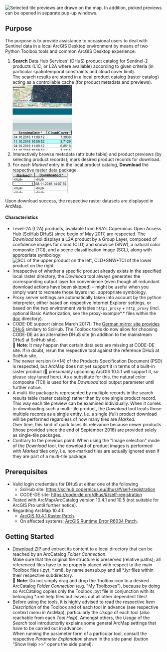 ﻿![](doc/Previews.jpg "Selected tile previews are drawn on the map.
In addition, picked previews can be opened in separate pup-up windows.")

## Purpose
The purpose is to provide assistance to occasional users to deal with Sentinel data in a local ArcGIS Desktop environment by means of two Python Toolbox tools and common ArcGIS Desktop experience:

1. **Search** Data Hub Services' (DHuS) product catalog for Sentinel-2 products (L1C, or L2A where available) according to given criteria (in particular spatiotemporal constraints and cloud cover limit).  
  The search results are stored in a local product catalog (raster catalog) acting as a controllable cache (for product metadata and previews).  
  ![](doc/Search.png "Search tool results.")
2. Interactively browse metadata (attribute table) and product previews (by selecting product records); mark desired product records for download.
3. For each _Marked_ entry in the local product catalog, **Download** the respective raster data package.  
  ![](doc/Download.png "Download in a batch run.")

Upon download success, the respective raster datasets are displayed in ArcMap.

#### Characteristics
* Level-2A (L2A) products, available from ESA's Copernicus Open Access Hub ([SciHub DHuS](https://scihub.copernicus.eu/dhus)) since begin of May 2017, are respected. The _Download_ tool displays a L2A product by a Group Layer, composed of confidence images for cloud (CLD) and snow/ice (SNW), a natural color composite (TCI), and a scene classification image (SCL), along with appropriate symbology:  
  ![](doc/L2A.jpg "SCL of the upper product on the left,
CLD+SNW+TCI of the lower product on the right.")
* Irrespective of whether a specific product already exists in the specified local raster directory, the _Download_ tool always generates the corresponding output layer for convenience (even though all redundant download actions have been skipped) – might be useful when you simply want to recreate those layers incl. appropriate symbology.
* Proxy server settings are automatically taken into account by the python interpreter, either based on respective Internet Explorer settings, or based on the two environment variables `https_proxy` + `http_proxy` (incl. optional Basic Authorization, see the proxy-example*.* files within the [doc](doc) directory).
* CODE-DE support (since March 2017): The [German mirror site provides DHuS](https://code-de.org/dhus) similary to SciHub. The Toolbox tools do now allow for choosing CODE-DE as an alternative DHuS site (in addition to the mainstream DHuS at SciHub site).  
  📓 **Note**: It may happen that certain data sets are missing at CODE-DE site. If in doubt, rerun the respective tool against the reference DHuS at SciHub site.
* The newer version (>=14) of the Products Specification Document (PSD) is respected, but ArcMap does not yet support it in terms of a built-in raster product (:construction: presumably upcoming ArcGIS 10.5.1 will support it, so please stay tuned here). As a substitute for this, the natural color composite (TCI) is used for the _Download_ tool output parameter until further notice.
* A multi-tile package is represented by multiple records in the search results table (raster catalog) rather than by one single product record. This way each tile preview can be examined individually. When it comes to downloading such a multi-tile product, the _Download_ tool treats those multiple records as a single entity, i.e. a single (full) product download will be performed regardless of how many tiles are _Marked_.  
   Over time, this kind of quirk loses its relevance because newer products (those provided since the end of September 2016) are provided solely as single-tile packages.
* Contrary to the previous point: When using the "Image selection" mode of the _Download_ tool, the download of product images is performed with _Marked_ tiles only, i.e. non-marked tiles are actually ignored even if they are part of a multi-tile package.

## Prerequisites
* Valid login credentials for DHuS at either one of the following
    * SciHub site: https://scihub.copernicus.eu/dhus/#/self-registration
    * CODE-DE site: https://code-de.org/dhus/#/self-registration
* Tested with ArcMap/ArcCatalog version 10.4.1 and 10.5 (not suitable for ArcGIS Pro until further notice).
* Regarding ArcMap 10.4.1:
  * [ArcGIS 10.4.1 Raster Patch](http://support.esri.com/Products/Desktop/arcgis-desktop/arcmap/10-4-1#downloads?id=7396).
  * On affected systems: [ArcGIS Runtime Error R6034 Patch](http://support.esri.com/download/7391).

## Getting Started
* [Download ZIP](../../archive/master.zip) and extract its content to a local directory that can be reached by an ArcCatalog _Folder Connection_.  
  Make sure that the original file structure is preserved (relative paths); all referenced files have to be properly placed with respect to the main Toolbox files (.pyt, \*.xml), by name sensub.py and all \*.lyr files within their respective subdirectory.  
  📓 **Note**: Do not simply drag and drop the Toolbox icon to a desired ArcCatalog _Folder Connection_ (e.g. "My Toolboxes"), because by doing so ArcCatalog copies only the Toolbox .pyt file in conjunction with its belonging *.xml help files but leaves out all other dependent files!
* Before using the tools, it is highly advised to read the respective _Item Description_ of the Toolbox and of each tool in advance (see respective context menu in ArcMap), particularly the _Usage_ of each tool (also reachable from each _Tool Help_). Amongst others, the _Usage_ of the _Search_ tool introductorily explains some general ArcMap settings that have to be carried out in advance.  
  When running the parameter form of a particular tool, consult the respective _Parameter Explanation_ shown in the side panel (button "Show Help >>" opens the side panel).
